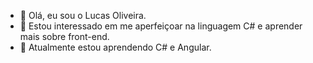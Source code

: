 - 👋 Olá, eu sou o Lucas Oliveira.
- 👀 Estou interessado em me aperfeiçoar na linguagem C# e aprender mais sobre front-end.
- 🌱 Atualmente estou aprendendo C# e Angular.


